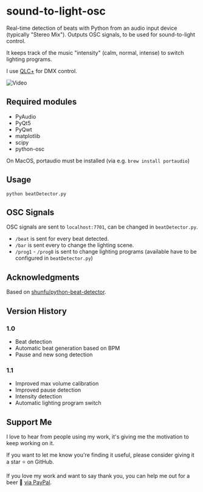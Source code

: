sound-to-light-osc
==================

Real-time detection of beats with Python from an audio input device (typically "Stereo Mix"). Outputs OSC signals,
to be used for sound-to-light control.

It keeps track of the music "intensity" (calm, normal, intense) to switch lighting programs.

I use [QLC+](https://github.com/mcallegari/qlcplus) for DMX control.

![Video](video.gif)

Required modules
----------------

- PyAudio
- PyQt5
- PyQwt
- matplotlib
- scipy
- python-osc

On MacOS, portaudio must be installed (via e.g. `brew install portaudio`)

Usage
-----

`python beatDetector.py`

OSC Signals
-----------

OSC signals are sent to `localhost:7701`, can be changed in `beatDetector.py`.

- `/beat` is sent for every beat detected.
- `/bar` is sent every to change the lighting scene.
- `/prog1` - `/prog8` is sent to change lighting programs (available have to be configured in `beatDetector.py`)

Acknowledgments
---------------

Based on [shunfu/python-beat-detector](https://github.com/shunfu/python-beat-detector).

Version History
---------------

### 1.0

- Beat detection
- Automatic beat generation based on BPM
- Pause and new song detection

### 1.1

- Improved max volume calibration
- Improved pause detection
- Intensity detection
- Automatic lighting program switch

Support Me
----------
I love to hear from people using my work, it's giving me the motivation to keep working on it.

If you want to let me know you're finding it useful, please consider giving it a star ⭐ on GitHub.

If you love my work and want to say thank you, you can help me out for a beer 🍻️
[via PayPal](https://paypal.me/ChristianScheb).
